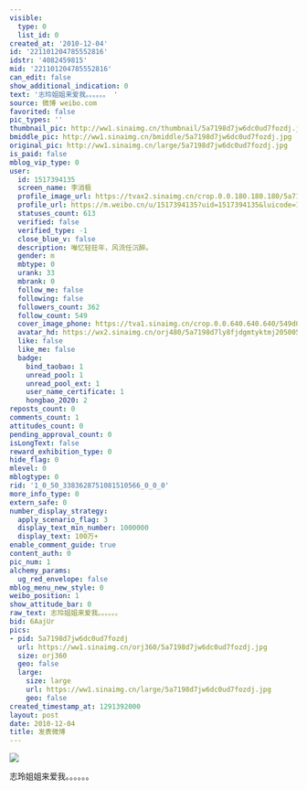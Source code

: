 ```yaml
---
visible:
  type: 0
  list_id: 0
created_at: '2010-12-04'
id: '221101204785552816'
idstr: '4082459815'
mid: '221101204785552816'
can_edit: false
show_additional_indication: 0
text: '志玲姐姐来爱我。。。。。。 '
source: 微博 weibo.com
favorited: false
pic_types: ''
thumbnail_pic: http://ww1.sinaimg.cn/thumbnail/5a7198d7jw6dc0ud7fozdj.jpg
bmiddle_pic: http://ww1.sinaimg.cn/bmiddle/5a7198d7jw6dc0ud7fozdj.jpg
original_pic: http://ww1.sinaimg.cn/large/5a7198d7jw6dc0ud7fozdj.jpg
is_paid: false
mblog_vip_type: 0
user:
  id: 1517394135
  screen_name: 李消极
  profile_image_url: https://tvax2.sinaimg.cn/crop.0.0.180.180.180/5a7198d7ly8fjdgmtyktmj20500500so.jpg?KID=imgbed,tva&Expires=1606400358&ssig=O6DFEDXEy0
  profile_url: https://m.weibo.cn/u/1517394135?uid=1517394135&luicode=10000011&lfid=2304131517394135_-_WEIBO_SECOND_PROFILE_WEIBO
  statuses_count: 613
  verified: false
  verified_type: -1
  close_blue_v: false
  description: 唯忆轻狂年，风流任沉醉。
  gender: m
  mbtype: 0
  urank: 33
  mbrank: 0
  follow_me: false
  following: false
  followers_count: 362
  follow_count: 549
  cover_image_phone: https://tva1.sinaimg.cn/crop.0.0.640.640.640/549d0121tw1egm1kjly3jj20hs0hsq4f.jpg
  avatar_hd: https://wx2.sinaimg.cn/orj480/5a7198d7ly8fjdgmtyktmj20500500so.jpg
  like: false
  like_me: false
  badge:
    bind_taobao: 1
    unread_pool: 1
    unread_pool_ext: 1
    user_name_certificate: 1
    hongbao_2020: 2
reposts_count: 0
comments_count: 1
attitudes_count: 0
pending_approval_count: 0
isLongText: false
reward_exhibition_type: 0
hide_flag: 0
mlevel: 0
mblogtype: 0
rid: '1_0_50_3383628751081510566_0_0_0'
more_info_type: 0
extern_safe: 0
number_display_strategy:
  apply_scenario_flag: 3
  display_text_min_number: 1000000
  display_text: 100万+
enable_comment_guide: true
content_auth: 0
pic_num: 1
alchemy_params:
  ug_red_envelope: false
mblog_menu_new_style: 0
weibo_position: 1
show_attitude_bar: 0
raw_text: 志玲姐姐来爱我。。。。。。 ​​​
bid: 6AajUr
pics:
- pid: 5a7198d7jw6dc0ud7fozdj
  url: https://ww1.sinaimg.cn/orj360/5a7198d7jw6dc0ud7fozdj.jpg
  size: orj360
  geo: false
  large:
    size: large
    url: https://ww1.sinaimg.cn/large/5a7198d7jw6dc0ud7fozdj.jpg
    geo: false
created_timestamp_at: 1291392000
layout: post
date: 2010-12-04
title: 发表微博
---
```


![](http://ww1.sinaimg.cn/large/5a7198d7jw6dc0ud7fozdj.jpg)

志玲姐姐来爱我。。。。。。 

